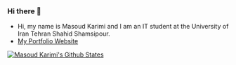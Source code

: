 ### Hi there 👋

- Hi, my name is Masoud Karimi and I am an IT student at the University of Iran Tehran Shahid Shamsipour.
- [My Portfolio Website](https://www.masoudkarimi.ir)

[![Masoud Karimi's Github States](https://github-readme-stats.vercel.app/api/?username=masoudkaarimi&show_icons=true&theme=dracula)](https://github.com/masoudkaarimi/github-readme-stats)

<!--
**masoudkaarimi/github-readme-stats** is a ✨ _special_ ✨ repository because its `README.md` (this file) appears on your GitHub profile.
-->
